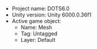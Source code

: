 <!-- UNITY CODE ASSIST INSTRUCTIONS START -->
- Project name: DOTS6.0
- Unity version: Unity 6000.0.36f1
- Active game object:
  - Name: Mesh
  - Tag: Untagged
  - Layer: Default
<!-- UNITY CODE ASSIST INSTRUCTIONS END -->